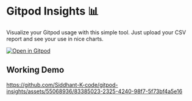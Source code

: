 # Gitpod Insights 📊

Visualize your Gitpod usage with this simple tool. Just upload your CSV report and see your use in nice charts.

[![Open in Gitpod](https://gitpod.io/button/open-in-gitpod.svg)](https://gitpod.io/#https://github.com/Siddhant-K-code/gitpod-insights)

## Working Demo

https://github.com/Siddhant-K-code/gitpod-insights/assets/55068936/83385023-2325-4240-98f7-5f73bf4a5e16
